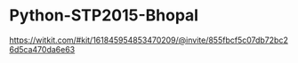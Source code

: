 # Python-STP2015-Bhopal

https://witkit.com/#kit/161845954853470209/@invite/855fbcf5c07db72bc26d5ca470da6e63
